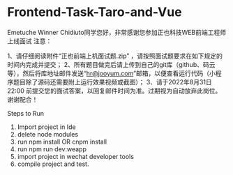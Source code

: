 # Frontend-Task-Taro-and-Vue

Emetuche Winner Chidiuto同学您好，非常感谢您参加正也科技WEB前端工程师上线面试
 注意：

1、请仔细阅读附件“正也前端上机面试题.zip” ，请按照面试题要求在如下规定的时间内完成并提交；
2、所有题目做完后请上传到自己的git库（github、码云等），然后将库地址邮件发送“hr@jooyum.com”邮箱，以便查看运行代码（小程序题目除了源码还需要附上运行效果视频或截图）；
3、请于2022年8月31日 22:00 前提交您的面试答案，以回复邮件时间为准。过期视为自动放弃此岗位。谢谢配合！




Steps to Run 



1. Import project in Ide
2. delete node modules
3. run npm install OR cnpm install
4. run npm run dev:weapp
5. import project in wechat developer tools
6. compile project and test.
